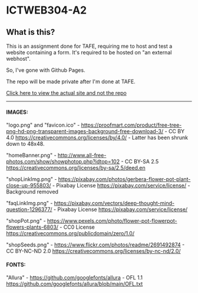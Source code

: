 # ICTWEB304-A2

## What is this?

This is an assignment done for TAFE, requiring me to host and test a website containing a form. It's required to be hosted on "an external webhost".

So, I've gone with Github Pages.

The repo will be made private after I'm done at TAFE.

[Click here to view the actual site and not the repo](https://ineededthisforsrtafe.github.io/ICTWEB304-A2/)

---

#### IMAGES:

"logo.png" and "favicon.ico" - https://proofmart.com/product/free-tree-png-hd-png-transparent-images-background-free-download-3/ - CC BY 4.0 https://creativecommons.org/licenses/by/4.0/ - Latter has been shrunk down to 48x48.

"homeBanner.png" - http://www.all-free-photos.com/show/showphotop.php?idtop=102 - CC BY-SA 2.5 https://creativecommons.org/licenses/by-sa/2.5/deed.en

"shopLinkImg.png" - https://pixabay.com/photos/gerbera-flower-pot-plant-close-up-955803/ - Pixabay License https://pixabay.com/service/license/ - Background removed

"faqLinkImg.png" - https://pixabay.com/vectors/deep-thought-mind-question-1296377/ - Pixabay License https://pixabay.com/service/license/ 

"shopPot.png" - https://www.pexels.com/photo/flower-pot-flowerpot-flowers-plants-6803/ - CC0 License https://creativecommons.org/publicdomain/zero/1.0/ 

"shopSeeds.png" - https://www.flickr.com/photos/readme/2691492874 - CC BY-NC-ND 2.0 https://creativecommons.org/licenses/by-nc-nd/2.0/ 

#### FONTS:

"Allura" - https://github.com/googlefonts/allura - OFL 1.1 https://github.com/googlefonts/allura/blob/main/OFL.txt 
